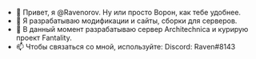 - 👋 Привет, я @Ravenorov. Ну или просто Ворон, как тебе удобнее.
- 👀 Я разрабатываю модификации и сайты, сборки для серверов.
- 🌱 В данный момент разрабатываю сервер Architechnica и курирую проект Fantality.
- 📫 Чтобы связаться со мной, используйте:
Discord: Rаvеn#8143


